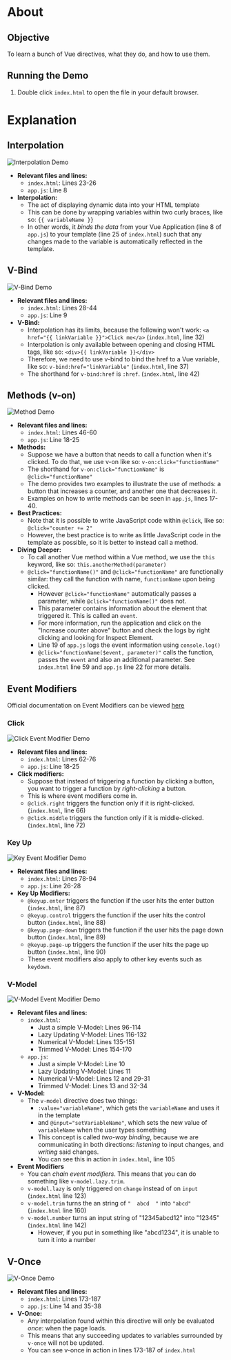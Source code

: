 # About
## Objective
To learn a bunch of Vue directives, what they do, and how to use them.

## Running the Demo
1. Double click `index.html` to open the file in your default browser.

# Explanation
## Interpolation
![Interpolation Demo](guide/01-interpolation)
- **Relevant files and lines:** 
  - `index.html`: Lines 23-26
  - `app.js`: Line 8
- **Interpolation:**
  - The act of displaying dynamic data into your HTML template
  - This can be done by wrapping variables within two curly braces, like so: `{{ variableName }}`
  - In other words, it *binds the data* from your Vue Application (line 8 of `app.js`) to your template (line 25 of `index.html`) such that any changes made to the variable is automatically reflected in the template.

## V-Bind
![V-Bind Demo](guide/02-v-bind.png)
- **Relevant files and lines:** 
  - `index.html`: Lines 28-44
  - `app.js`: Line 9
- **V-Bind:**
  - Interpolation has its limits, because the following won't work: `<a href="{{ linkVariable }}">Click me</a>` (`index.html`, line 32)
  - Interpolation is only available between opening and closing HTML tags, like so: `<div>{{ linkVariable }}</div>`
  - Therefore, we need to use v-bind to bind the href to a Vue variable, like so: `v-bind:href="linkVariable"` (`index.html`, line 37)
  - The shorthand for `v-bind:href` is `:href`. (`index.html`, line 42)


## Methods (v-on)
![Method Demo](guide/03-methods.gif)
- **Relevant files and lines:** 
  - `index.html`: Lines 46-60
  - `app.js`: Line 18-25
- **Methods:**
  - Suppose we have a button that needs to call a function when it's clicked. To do that, we use v-on like so: `v-on:click="functionName"`
  - The shorthand for `v-on:click="functionName"` is `@click="functionName"`
  - The demo provides two examples to illustrate the use of methods: a button that increases a counter, and another one that decreases it.
  - Examples on how to write methods can be seen in `app.js`, lines 17-40.
- **Best Practices:**
  - Note that it is possible to write JavaScript code within `@click`, like so: `@click="counter += 2"`
  - However, the best practice is to write as little JavaScript code in the template as possible, so it is better to instead call a method.
- **Diving Deeper:**
  - To call another Vue method within a Vue method, we use the `this` keyword, like so: `this.anotherMethod(parameter)`
  - `@click="functionName()"` and `@click="functionName"` are functionally similar: they call the function with name, `functionName` upon being clicked.
    - However `@click="functionName"` automatically passes a parameter, while `@click="functionName()"` does not.
    - This parameter contains information about the element that triggered it. This is called an `event`.
    - For more information, run the application and click on the "Increase counter above" button and check the logs by right clicking and looking for Inspect Element.
    - Line 19 of `app.js` logs the event information using `console.log()`
    - `@click="functionName($event, parameter)"` calls the function, passes the `event` and also an additional parameter. See `index.html` line 59 and `app.js` line 22 for more details.


## Event Modifiers
Official documentation on Event Modifiers can be viewed [here](https://vuejs.org/guide/essentials/event-handling.html#event-modifiers)

### Click
![Click Event Modifier Demo](guide/04-click-event-modifiers.gif)
- **Relevant files and lines:** 
  - `index.html`: Lines 62-76
  - `app.js`: Line 18-25
- **Click modifiers:**
  - Suppose that instead of triggering a function by clicking a button, you want to trigger a function by *right-clicking* a button.
  - This is where event modifiers come in.
  - `@click.right` triggers the function only if it is right-clicked. (`index.html`, line 66)
  - `@click.middle` triggers the function only if it is middle-clicked. (`index.html`, line 72)

### Key Up
![Key Event Modifier Demo](guide/05-key-event-modifiers.gif)
- **Relevant files and lines:** 
  - `index.html`: Lines 78-94
  - `app.js`: Line 26-28
- **Key Up Modifiers:**
  - `@keyup.enter` triggers the function if the user hits the enter button (`index.html`, line 87)
  - `@keyup.control` triggers the function if the user hits the control button (`index.html`, line 88)
  - `@keyup.page-down` triggers the function if the user hits the page down button (`index.html`, line 89)
  - `@keyup.page-up` triggers the function if the user hits the page up button (`index.html`, line 90)
  - These event modifiers also apply to other key events such as `keydown`.

### V-Model
![V-Model Event Modifier Demo](guide/06-v-model-event-modifiers.gif)
- **Relevant files and lines:** 
  - `index.html`:
    - Just a simple V-Model: Lines 96-114
    - Lazy Updating V-Model: Lines 116-132
    - Numerical V-Model: Lines 135-151
    - Trimmed V-Model: Lines 154-170
  - `app.js`:
    - Just a simple V-Model: Line 10
    - Lazy Updating V-Model: Lines 11 
    - Numerical V-Model: Lines 12 and 29-31
    - Trimmed V-Model: Lines 13 and 32-34
- **V-Model:**
  - The `v-model` directive does two things:
    - `:value="variableName"`, which gets the `variableName` and uses it in the template
    - and `@input="setVariableName"`, which sets the new value of `variableName` when the user types something
    - This concept is called *two-way binding*, because we are communicating in both directions: *listening* to input changes, and *writing* said changes.
    - You can see this in action in `index.html`, line 105
- **Event Modifiers**
  - You can *chain event modifiers*. This means that you can do something like `v-model.lazy.trim`.
  - `v-model.lazy` is only triggered on `change` instead of on `input` (`index.html` line 123)
  - `v-model.trim` turns the an string of `"  abcd  "` into `"abcd"` (`index.html` line 160)
  - `v-model.number` turns an input string of "12345abcd12" into "12345"  (`index.html` line 142)
    - However, if you put in something like "abcd1234", it is unable to turn it into a number

## V-Once
![V-Once Demo](guide/07-v-once.gif)
- **Relevant files and lines:** 
  - `index.html`: Lines 173-187
  - `app.js`: Line 14 and 35-38
- **V-Once:**
  - Any interpolation found within this directive will only be evaluated *once*: when the page loads.
  - This means that any succeeding updates to variables surrounded by `v-once` will not be updated.
  - You can see v-once in action in lines 173-187 of `index.html`
